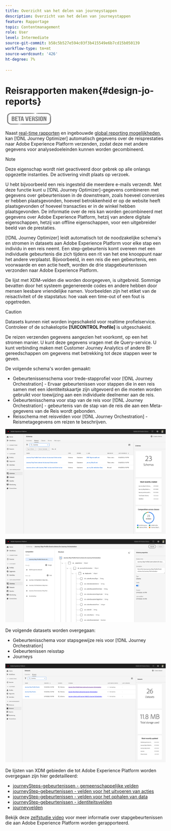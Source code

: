 ```yaml
---
title: Overzicht van het delen van journeystappen
description: Overzicht van het delen van journeystappen
feature: Rapportage
topic: Contentmanagement
role: User
level: Intermediate
source-git-commit: b58c5b527e594c03f3b415549e6b7cd15b050139
workflow-type: tm+mt
source-wordcount: '426'
ht-degree: 7%

---
```


# Reisrapporten maken{#design-jo-reports}

![](../assets/do-not-localize/badge.png)

Naast [real-time rapporten](live-report.md) en ingebouwde [global reporting mogelijkheden](global-report.md), kan [!DNL Journey Optimizer] automatisch gegevens over de reisprestaties naar Adobe Experience Platform verzenden, zodat deze met andere gegevens voor analysedoeleinden kunnen worden gecombineerd.

>[!NOTE]
>
>Deze eigenschap wordt niet geactiveerd door gebrek op alle onlangs opgezette instanties. De activering vindt plaats op verzoek.

U hebt bijvoorbeeld een reis ingesteld die meerdere e-mails verzendt. Met deze functie kunt u [!DNL Journey Optimizer]-gegevens combineren met gegevens over gebeurtenissen in de downstream, zoals hoeveel conversies er hebben plaatsgevonden, hoeveel betrokkenheid er op de website heeft plaatsgevonden of hoeveel transacties er in de winkel hebben plaatsgevonden. De informatie over de reis kan worden gecombineerd met gegevens over Adobe Experience Platform, hetzij van andere digitale eigenschappen, hetzij van offline eigenschappen, voor een uitgebreider beeld van de prestaties.

[!DNL Journey Optimizer] leidt automatisch tot de noodzakelijke schema&#39;s en stromen in datasets aan Adobe Experience Platform voor elke stap een individu in een reis neemt. Een step-gebeurtenis komt overeen met een individuele gebeurtenis die zich tijdens een rit van het ene knooppunt naar het andere verplaatst. Bijvoorbeeld, in een reis die een gebeurtenis, een voorwaarde en een actie heeft, worden de drie stapgebeurtenissen verzonden naar Adobe Experience Platform.

De lijst met XDM-velden die worden doorgegeven, is uitgebreid. Sommige bevatten door het systeem gegenereerde codes en andere hebben door mensen leesbare vriendelijke namen. Voorbeelden zijn het etiket van de reisactiviteit of de stapstatus: hoe vaak een time-out of een fout is opgetreden.

>[!CAUTION]
>
>Datasets kunnen niet worden ingeschakeld voor realtime profielservice. Controleer of de schakeloptie **[!UICONTROL Profile]** is uitgeschakeld.

De reizen verzenden gegevens aangezien het voorkomt, op een het stromen manier. U kunt deze gegevens vragen met de Query-service. U kunt verbinding maken met Customer Journey Analytics of andere BI-gereedschappen om gegevens met betrekking tot deze stappen weer te geven.

De volgende schema&#39;s worden gemaakt:

* Gebeurtenissenschema voor trede-stapprofiel voor [!DNL Journey Orchestration] - Ervaar gebeurtenissen voor stappen die in een reis samen met een identiteitskaartje zijn uitgevoerd en die moeten worden gebruikt voor toewijzing aan een individuele deelnemer aan de reis.
* Gebeurtenisschema voor stap van de reis voor [!DNL Journey Orchestration] - gebeurtenis van de stap van de reis die aan een Meta-gegevens van de Reis wordt gebonden.
* Reisschema met reisvelden voor [!DNL Journey Orchestration] - Reismetagegevens om reizen te beschrijven.

![](../assets/sharing1.png)

![](../assets/sharing2.png)

De volgende datasets worden overgegaan:

* Gebeurtenisschema voor stapsgewijze reis voor [!DNL Journey Orchestration]
* Gebeurtenissen reisstap
* Journeys

![](../assets/sharing3.png)

De lijsten van XDM gebieden die tot Adobe Experience Platform worden overgegaan zijn hier gedetailleerd:

* [journeySteps-gebeurtenissen - gemeenschappelijke velden](../reports/sharing-common-fields.md)
* [journeyStep-gebeurtenissen - velden voor het uitvoeren van acties](../reports/sharing-execution-fields.md)
* [journeyStep-gebeurtenissen - velden voor het ophalen van data](../reports/sharing-fetch-fields.md)
* [journeyStep-gebeurtenissen - identiteitsvelden](../reports/sharing-identity-fields.md)
* [journeyvelden](../reports/sharing-journey-fields.md)

Bekijk deze [zelfstudie video](https://experienceleague.adobe.com/docs/journey-orchestration-learn/tutorials/reporting-step-events-to-adobe-experience-platform.html) voor meer informatie over stapgebeurtenissen die aan Adobe Experience Platform worden gerapporteerd.
